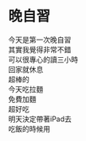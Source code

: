 # 晚自習
今天是第一次晚自習  
其實我覺得非常不錯  
可以很專心的讀三小時  
回家就休息  
超棒的  
今天吃拉麵  
免費加麵  
超好吃  
明天決定帶著iPad去  
吃飯的時候用  
